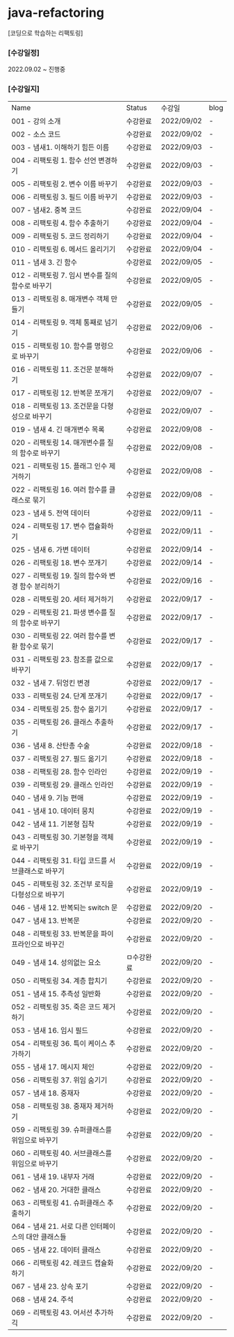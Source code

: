 # java-refactoring
[코딩으로 학습하는 리팩토링]
### [수강일정]
2022.09.02 ~ 진행중
   
### [수강일지]
| | | | |
|-|-|-|-|
|Name|Status|수강일|blog|
|001 - 강의 소개|수강완료|2022/09/02|-|
|002 - 소스 코드|수강완료|2022/09/02|-|
|003 - 냄새1. 이해하기 힘든 이름|수강완료|2022/09/03|-|
|004 - 리팩토링 1. 함수 선언 변경하기|수강완료|2022/09/03|-|
|005 - 리팩토링 2. 변수 이름 바꾸기|수강완료|2022/09/03|-|
|006 - 리팩토링 3. 필드 이름 바꾸기|수강완료|2022/09/03|-|
|007 - 냄새2. 중복 코드|수강완료|2022/09/04|-|
|008 - 리팩토링 4. 함수 추출하기|수강완료|2022/09/04|-|
|009 - 리팩토링 5. 코드 정리하기|수강완료|2022/09/04|-|
|010 - 리팩토링 6. 메서드 올리기기|수강완료|2022/09/04|-|
|011 - 냄새 3. 긴 함수|수강완료|2022/09/05|-|
|012 - 리팩토링 7. 임시 변수를 질의 함수로 바꾸기|수강완료|2022/09/05|-|
|013 - 리팩토링 8. 매개변수 객체 만들기|수강완료|2022/09/05|-|
|014 - 리팩토링 9. 객체 통째로 넘기기|수강완료|2022/09/06|-|
|015 - 리팩토링 10. 함수를 명령으로 바꾸기|수강완료|2022/09/06|-|
|016 - 리팩토링 11. 조건문 분해하기|수강완료|2022/09/07|-|
|017 - 리팩토링 12. 반복문 쪼개기|수강완료|2022/09/07|-|
|018 - 리팩토링 13. 조건문을 다형성으로 바꾸기|수강완료|2022/09/07|-|
|019 - 냄새 4. 긴 매개변수 목록|수강완료|2022/09/08|-|
|020 - 리팩토링 14. 매개변수를 질의 함수로 바꾸기|수강완료|2022/09/08|-|
|021 - 리팩토링 15. 플래그 인수 제거하기|수강완료|2022/09/08|-|
|022 - 리팩토링 16. 여러 함수를 클래스로 묶기|수강완료|2022/09/08|-|
|023 - 냄새 5. 전역 데이터|수강완료|2022/09/11|-|
|024 - 리팩토링 17. 변수 캡슐화하기|수강완료|2022/09/11|-|
|025 - 냄새 6. 가변 데이터|수강완료|2022/09/14|-|
|026 - 리팩토링 18. 변수 쪼개기|수강완료|2022/09/14|-|
|027 - 리팩토링 19. 질의 함수와 변경 함수 분리하기|수강완료|2022/09/16|-|
|028 - 리팩토링 20. 세터 제거하기|수강완료|2022/09/17|-|
|029 - 리팩토링 21. 파생 변수를 질의 함수로 바꾸기|수강완료|2022/09/17|-|
|030 - 리팩토링 22. 여러 함수를 변환 함수로 묶기|수강완료|2022/09/17|-|
|031 - 리팩토링 23. 참조를 값으로 바꾸기|수강완료|2022/09/17|-|
|032 - 냄새 7. 뒤엉킨 변경|수강완료|2022/09/17|-|
|033 - 리팩토링 24. 단계 쪼개기|수강완료|2022/09/17|-|
|034 - 리팩토링 25. 함수 옮기기|수강완료|2022/09/17|-|
|035 - 리팩토링 26. 클래스 추출하기|수강완료|2022/09/17|-|
|036 - 냄새 8. 산탄총 수술|수강완료|2022/09/18|-|
|037 - 리팩토링 27. 필드 옮기기|수강완료|2022/09/18|-|
|038 - 리팩토링 28. 함수 인라인|수강완료|2022/09/19|-|
|039 - 리팩토링 29. 클래스 인라인|수강완료|2022/09/19|-|
|040 - 냄새 9. 기능 편애|수강완료|2022/09/19|-|
|041 - 냄새 10. 데이터 뭉치|수강완료|2022/09/19|-|
|042 - 냄새 11. 기본형 집착|수강완료|2022/09/19|-|
|043 - 리팩토링 30. 기본형을 객체로 바꾸기|수강완료|2022/09/19|-|
|044 - 리팩토링 31. 타입 코드를 서브클래스로 바꾸기|수강완료|2022/09/19|-|
|045 - 리팩토링 32. 조건부 로직을 다형성으로 바꾸기|수강완료|2022/09/19|-|
|046 - 냄새 12. 반복되는 switch 문|수강완료|2022/09/20|-|
|047 - 냄새 13. 반복문|수강완료|2022/09/20|-|
|048 - 리팩토링 33. 반복문을 파이프라인으로 바꾸긴|수강완료|2022/09/20|-|
|049 - 냄새 14. 성의없는 요소|ㅁ수강완료|2022/09/20|-|
|050 - 리팩토링 34. 계층 합치기|수강완료|2022/09/20|-|
|051 - 냄새 15. 추측성 일반화|수강완료|2022/09/20|-|
|052 - 리팩토링 35. 죽은 코드 제거하기|수강완료|2022/09/20|-|
|053 - 냄새 16. 임시 필드|수강완료|2022/09/20|-|
|054 - 리팩토링 36. 특이 케이스 추가하기|수강완료|2022/09/20|-|
|055 - 냄새 17. 메시지 체인|수강완료|2022/09/20|-|
|056 - 리팩토링 37. 위임 숨기기|수강완료|2022/09/20|-|
|057 - 냄새 18. 중재자|수강완료|2022/09/20|-|
|058 - 리팩토링 38. 중재자 제거하기|수강완료|2022/09/20|-|
|059 - 리팩토링 39. 슈퍼클래스를 위임으로 바꾸기|수강완료|2022/09/20|-|
|060 - 리팩토링 40. 서브클래스를 위임으로 바꾸기|수강완료|2022/09/20|-|
|061 - 냄새 19. 내부자 거래|수강완료|2022/09/20|-|
|062 - 냄새 20. 거대한 클래스|수강완료|2022/09/20|-|
|063 - 리팩토링 41. 슈퍼클래스 추출하기|수강완료|2022/09/20|-|
|064 - 냄새 21. 서로 다른 인터페이스의 대안 클래스들|수강완료|2022/09/20|-|
|065 - 냄새 22. 데이터 클래스|수강완료|2022/09/20|-|
|066 - 리팩토링 42. 레코드 캡슐화하기|수강완료|2022/09/20|-|
|067 - 냄새 23. 상속 포기|수강완료|2022/09/20|-|
|068 - 냄새 24. 주석|수강완료|2022/09/20|-|
|069 - 리팩토링 43. 어서션 추가하긱|수강완료|2022/09/20|-|
